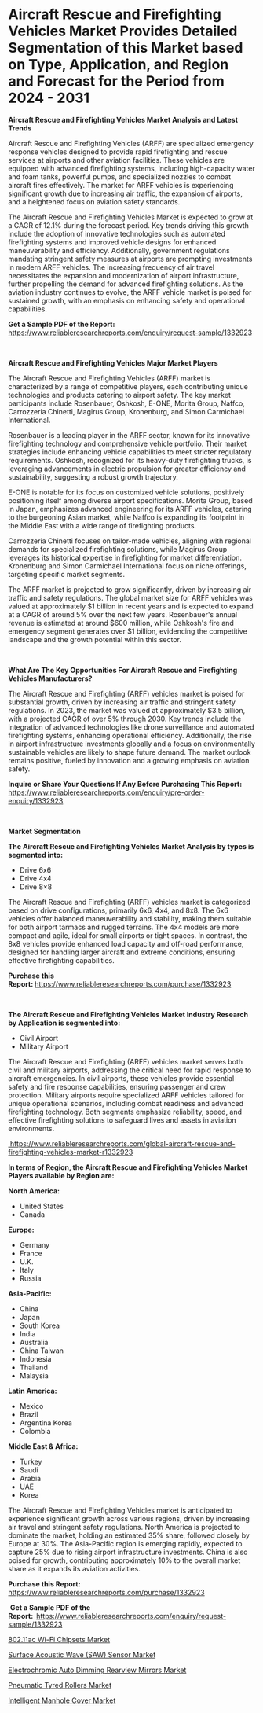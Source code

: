 <p><h1>Aircraft Rescue and Firefighting Vehicles Market Provides Detailed Segmentation of this Market based on Type, Application, and Region and Forecast for the Period from 2024 - 2031</h1></p><p><strong>Aircraft Rescue and Firefighting Vehicles Market Analysis and Latest Trends</strong></p>
<p><p>Aircraft Rescue and Firefighting Vehicles (ARFF) are specialized emergency response vehicles designed to provide rapid firefighting and rescue services at airports and other aviation facilities. These vehicles are equipped with advanced firefighting systems, including high-capacity water and foam tanks, powerful pumps, and specialized nozzles to combat aircraft fires effectively. The market for ARFF vehicles is experiencing significant growth due to increasing air traffic, the expansion of airports, and a heightened focus on aviation safety standards.</p><p>The Aircraft Rescue and Firefighting Vehicles Market is expected to grow at a CAGR of 12.1% during the forecast period. Key trends driving this growth include the adoption of innovative technologies such as automated firefighting systems and improved vehicle designs for enhanced maneuverability and efficiency. Additionally, government regulations mandating stringent safety measures at airports are prompting investments in modern ARFF vehicles. The increasing frequency of air travel necessitates the expansion and modernization of airport infrastructure, further propelling the demand for advanced firefighting solutions. As the aviation industry continues to evolve, the ARFF vehicle market is poised for sustained growth, with an emphasis on enhancing safety and operational capabilities.</p></p>
<p><strong>Get a Sample PDF of the Report:&nbsp;</strong> <a href="https://www.reliableresearchreports.com/enquiry/request-sample/1332923?utm_campaign=13&utm_medium=2&utm_source=Github&utm_content=ia&utm_term=01102024&utm_id=aircraft-rescue-and-firefighting-vehicles">https://www.reliableresearchreports.com/enquiry/request-sample/1332923</a></p>
<p>&nbsp;</p>
<p><strong>Aircraft Rescue and Firefighting Vehicles Major Market Players</strong></p>
<p><p>The Aircraft Rescue and Firefighting Vehicles (ARFF) market is characterized by a range of competitive players, each contributing unique technologies and products catering to airport safety. The key market participants include Rosenbauer, Oshkosh, E-ONE, Morita Group, Naffco, Carrozzeria Chinetti, Magirus Group, Kronenburg, and Simon Carmichael International.</p><p>Rosenbauer is a leading player in the ARFF sector, known for its innovative firefighting technology and comprehensive vehicle portfolio. Their market strategies include enhancing vehicle capabilities to meet stricter regulatory requirements. Oshkosh, recognized for its heavy-duty firefighting trucks, is leveraging advancements in electric propulsion for greater efficiency and sustainability, suggesting a robust growth trajectory.</p><p>E-ONE is notable for its focus on customized vehicle solutions, positively positioning itself among diverse airport specifications. Morita Group, based in Japan, emphasizes advanced engineering for its ARFF vehicles, catering to the burgeoning Asian market, while Naffco is expanding its footprint in the Middle East with a wide range of firefighting products.</p><p>Carrozzeria Chinetti focuses on tailor-made vehicles, aligning with regional demands for specialized firefighting solutions, while Magirus Group leverages its historical expertise in firefighting for market differentiation. Kronenburg and Simon Carmichael International focus on niche offerings, targeting specific market segments.</p><p>The ARFF market is projected to grow significantly, driven by increasing air traffic and safety regulations. The global market size for ARFF vehicles was valued at approximately $1 billion in recent years and is expected to expand at a CAGR of around 5% over the next few years. Rosenbauer's annual revenue is estimated at around $600 million, while Oshkosh's fire and emergency segment generates over $1 billion, evidencing the competitive landscape and the growth potential within this sector.</p></p>
<p>&nbsp;</p>
<p><strong>What Are The Key Opportunities For Aircraft Rescue and Firefighting Vehicles Manufacturers?</strong></p>
<p><p>The Aircraft Rescue and Firefighting (ARFF) vehicles market is poised for substantial growth, driven by increasing air traffic and stringent safety regulations. In 2023, the market was valued at approximately $3.5 billion, with a projected CAGR of over 5% through 2030. Key trends include the integration of advanced technologies like drone surveillance and automated firefighting systems, enhancing operational efficiency. Additionally, the rise in airport infrastructure investments globally and a focus on environmentally sustainable vehicles are likely to shape future demand. The market outlook remains positive, fueled by innovation and a growing emphasis on aviation safety.</p></p>
<p><strong>Inquire or Share Your Questions If Any Before Purchasing This Report:</strong> <a href="https://www.reliableresearchreports.com/enquiry/pre-order-enquiry/1332923?utm_campaign=13&utm_medium=2&utm_source=Github&utm_content=ia&utm_term=01102024&utm_id=aircraft-rescue-and-firefighting-vehicles">https://www.reliableresearchreports.com/enquiry/pre-order-enquiry/1332923</a></p>
<p>&nbsp;</p>
<p><strong>Market Segmentation</strong></p>
<p><strong>The Aircraft Rescue and Firefighting Vehicles Market Analysis by types is segmented into:</strong></p>
<p><ul><li>Drive 6x6</li><li>Drive 4x4</li><li>Drive 8×8</li></ul></p>
<p><p>The Aircraft Rescue and Firefighting (ARFF) vehicles market is categorized based on drive configurations, primarily 6x6, 4x4, and 8x8. The 6x6 vehicles offer balanced maneuverability and stability, making them suitable for both airport tarmacs and rugged terrains. The 4x4 models are more compact and agile, ideal for small airports or tight spaces. In contrast, the 8x8 vehicles provide enhanced load capacity and off-road performance, designed for handling larger aircraft and extreme conditions, ensuring effective firefighting capabilities.</p></p>
<p><strong>Purchase this Report:&nbsp;</strong><a href="https://www.reliableresearchreports.com/purchase/1332923?utm_campaign=13&utm_medium=2&utm_source=Github&utm_content=ia&utm_term=01102024&utm_id=aircraft-rescue-and-firefighting-vehicles">https://www.reliableresearchreports.com/purchase/1332923</a></p>
<p>&nbsp;</p>
<p><strong>The Aircraft Rescue and Firefighting Vehicles Market Industry Research by Application is segmented into:</strong></p>
<p><ul><li>Civil Airport</li><li>Military Airport</li></ul></p>
<p><p>The Aircraft Rescue and Firefighting (ARFF) vehicles market serves both civil and military airports, addressing the critical need for rapid response to aircraft emergencies. In civil airports, these vehicles provide essential safety and fire response capabilities, ensuring passenger and crew protection. Military airports require specialized ARFF vehicles tailored for unique operational scenarios, including combat readiness and advanced firefighting technology. Both segments emphasize reliability, speed, and effective firefighting solutions to safeguard lives and assets in aviation environments.</p></p>
<p><a href="https://www.reliableresearchreports.com/global-aircraft-rescue-and-firefighting-vehicles-market-r1332923?utm_campaign=13&utm_medium=2&utm_source=Github&utm_content=ia&utm_term=01102024&utm_id=aircraft-rescue-and-firefighting-vehicles">&nbsp;https://www.reliableresearchreports.com/global-aircraft-rescue-and-firefighting-vehicles-market-r1332923</a></p>
<p><strong>In terms of Region, the Aircraft Rescue and Firefighting Vehicles Market Players available by Region are:</strong></p>
<p>
    <p> <strong> North America: </strong>
        <ul>
            <li>United States</li>
            <li>Canada</li>
        </ul>
        </p> 
    <p> <strong> Europe: </strong>
        <ul>
            <li>Germany</li>
            <li>France</li>
            <li>U.K.</li>
            <li>Italy</li>
            <li>Russia</li>
        </ul>
        </p> 
    <p> <strong> Asia-Pacific: </strong>
        <ul>
            <li>China</li>
            <li>Japan</li>
            <li>South Korea</li>
            <li>India</li>
            <li>Australia</li>
            <li>China Taiwan</li>
            <li>Indonesia</li>
            <li>Thailand</li>
            <li>Malaysia</li>
        </ul>
        </p> 
    <p> <strong> Latin America: </strong>
        <ul>
            <li>Mexico</li>
            <li>Brazil</li>
            <li>Argentina Korea</li>
            <li>Colombia</li>
        </ul>
        </p> 
    <p> <strong> Middle East & Africa: </strong>
        <ul>
            <li>Turkey</li>
            <li>Saudi</li>
            <li>Arabia</li>
            <li>UAE</li>
            <li>Korea</li>
        </ul>
    </p>
    </p>
<p><p>The Aircraft Rescue and Firefighting Vehicles market is anticipated to experience significant growth across various regions, driven by increasing air travel and stringent safety regulations. North America is projected to dominate the market, holding an estimated 35% share, followed closely by Europe at 30%. The Asia-Pacific region is emerging rapidly, expected to capture 25% due to rising airport infrastructure investments. China is also poised for growth, contributing approximately 10% to the overall market share as it expands its aviation activities.</p></p>
<p><strong>Purchase this Report: </strong><a href="https://www.reliableresearchreports.com/purchase/1332923?utm_campaign=13&utm_medium=2&utm_source=Github&utm_content=ia&utm_term=01102024&utm_id=aircraft-rescue-and-firefighting-vehicles">https://www.reliableresearchreports.com/purchase/1332923</a></p>
<p>&nbsp;<strong>Get a Sample PDF of the Report:&nbsp;&nbsp;</strong><a href="https://www.reliableresearchreports.com/enquiry/request-sample/1332923?utm_campaign=13&utm_medium=2&utm_source=Github&utm_content=ia&utm_term=01102024&utm_id=aircraft-rescue-and-firefighting-vehicles">https://www.reliableresearchreports.com/enquiry/request-sample/1332923</a></p>
<p><strong></strong></p>
<p><p><a href="https://issuu.com/reportprime-2/docs/80211ac-wi-fi-chipsets-market-size-_25c11141771458?utm_campaign=13&utm_medium=2&utm_source=Github&utm_content=ia&utm_term=01102024&utm_id=aircraft-rescue-and-firefighting-vehicles">802.11ac Wi-Fi Chipsets Market</a></p><p><a href="https://issuu.com/reportprime-2/docs/surface-acoustic-wave-saw-sensor-ma_09b637a64fe4d1?utm_campaign=13&utm_medium=2&utm_source=Github&utm_content=ia&utm_term=01102024&utm_id=aircraft-rescue-and-firefighting-vehicles">Surface Acoustic Wave (SAW) Sensor Market</a></p><p><a href="https://github.com/MariaWashington76/Market-Research-Report-List-1/blob/main/electrochromic-auto-dimming-rearview-mirrors-market.md?utm_campaign=13&utm_medium=2&utm_source=Github&utm_content=ia&utm_term=01102024&utm_id=aircraft-rescue-and-firefighting-vehicles">Electrochromic Auto Dimming Rearview Mirrors Market</a></p><p><a href="https://www.linkedin.com/pulse/global-pneumatic-tyred-rollers-market-trends-forecasts-strategic-e3vve?utm_campaign=13&utm_medium=2&utm_source=Github&utm_content=ia&utm_term=01102024&utm_id=aircraft-rescue-and-firefighting-vehicles">Pneumatic Tyred Rollers Market</a></p><p><a href="https://github.com/MarciaRunte/Market-Research-Report-List-1/blob/main/intelligent-manhole-cover-market.md?utm_campaign=13&utm_medium=2&utm_source=Github&utm_content=ia&utm_term=01102024&utm_id=aircraft-rescue-and-firefighting-vehicles">Intelligent Manhole Cover Market</a></p></p>